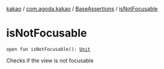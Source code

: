 [kakao](../../index.md) / [com.agoda.kakao](../index.md) / [BaseAssertions](index.md) / [isNotFocusable](./is-not-focusable.md)

# isNotFocusable

`open fun isNotFocusable(): `[`Unit`](https://kotlinlang.org/api/latest/jvm/stdlib/kotlin/-unit/index.html)

Checks if the view is not focusable

